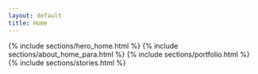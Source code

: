 ```yaml
---
layout: default
title: Home
---
```

{% include sections/hero_home.html %}
{% include sections/about_home_para.html %}
{% include sections/portfolio.html %}
{% include sections/stories.html %}
